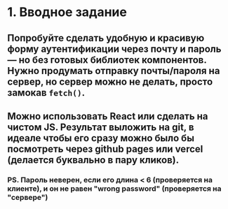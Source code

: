 # 1. Вводное задание

## Попробуйте сделать удобную и красивую форму аутентификации через почту и пароль — но без готовых библиотек компонентов. Нужно продумать отправку почты/пароля на сервер, но сервер можно не делать, просто замокав `fetch()`.

## Можно использовать React или сделать на чистом JS. Результат выложить на git, в идеале чтобы его сразу можно было бы посмотреть через github pages или vercel (делается буквально в пару кликов).

### PS. Пароль неверен, если его длина < 6 (проверяется на клиенте), и он не равен "wrong password" (проверяется на "сервере")
